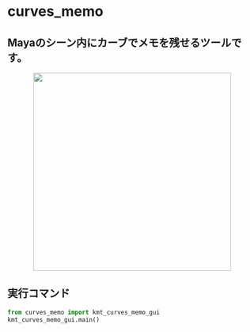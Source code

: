 # curves_memo

## Mayaのシーン内にカーブでメモを残せるツールです。
<p align="center">
<img src="https://user-images.githubusercontent.com/69702777/218742559-d93c66af-afad-4864-b4d5-aa4bf2386f76.png" width="400">
</p>

## 実行コマンド
```python
from curves_memo import kmt_curves_memo_gui
kmt_curves_memo_gui.main()
```
